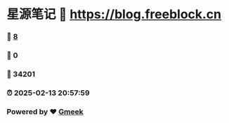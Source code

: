 # 星源笔记 :link: https://blog.freeblock.cn 
### :page_facing_up: [8](https://blog.freeblock.cn/tag.html) 
### :speech_balloon: 0 
### :hibiscus: 34201 
### :alarm_clock: 2025-02-13 20:57:59 
### Powered by :heart: [Gmeek](https://github.com/Meekdai/Gmeek)
